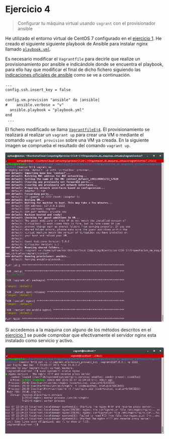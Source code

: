 # Ejercicio 4
> Configurar tu máquina virtual usando `vagrant` con el provisionador
ansible

He utilizado el entorno virtual de CentOS 7  configurado en el [ejercicio 1](Ejercicio1.md). He creado el siguiente siguiente playbook de Ansible para instalar nginx llamado  [`playbook.yml`](vagrant/centos7/playbook.yml).

Es necesario modificar el `Vagrantfile` para decirle que realize un provisionamiento por ansible e indicándole donde se encuentra el playbook, para ello hay que modificar el final de dicho fichero siguiendo las [indicaciones oficiales de ansible](http://docs.ansible.com/ansible/guide_vagrant.html) como se ve a continuación.
```
...
config.ssh.insert_key = false

config.vm.provision "ansible" do |ansible|
#    ansible.verbose = "v"
  ansible.playbook = "playbook.yml"
end
 ...
```
El fichero modificado se llama [`VagrantfileEj4`](vagrant/centos7/VagrantfileEj4). El provisionamiento se realizará al realizar un `vagrant up` para crear una VM o mediante el comando `vagrant provision` sobre una VM ya creada. En la siguiente imagen se comprueba el resultado del comando `vagrant up`.

![Vagrant up centos7](imagenes/Ejercicio4.1.png "Vagrant up centos7")

Si accedemos a la maquina con alguno de los métodos descritos en el [ejercicio 1](Ejercicio1.md) se puede comprobar que efectivamente el servidor nginx esta instalado como servicio y activo.

![Nginx status centos7](imagenes/Ejercicio4.2.png  "Nginx status centos7")
